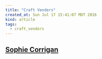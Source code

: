 ```yaml
---
title: "Craft Venders"
created_at: Sun Jul 17 15:41:07 MDT 2016
kind: article
tags:
  - craft_vendors
---
```


## <a href="http://sophiecorrigan.com/" target="_blank">Sophie Corrigan</a>

<!--
html boilerplate
<a href="" target="_blank"></a>
<a name=""></a>
<img src="" width="400px">
<ul>
  <li></li>
</ul>
<pre>
</pre>
<pre><code>
</code></pre>
-->
